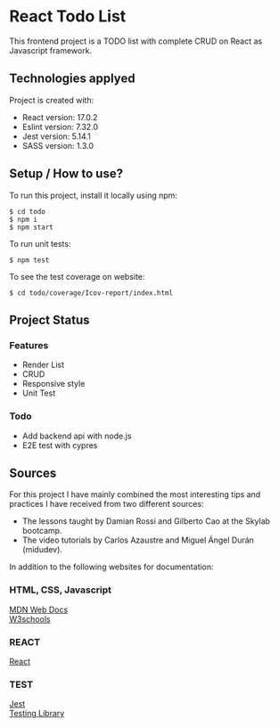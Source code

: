 # React Todo List

This frontend project is a TODO list with complete CRUD on React as Javascript framework.
	
## Technologies applyed
Project is created with:
* React version: 17.0.2
* Eslint version: 7.32.0
* Jest version: 5.14.1
* SASS version: 1.3.0
	
## Setup / How to use?
To run this project, install it locally using npm:

```
$ cd todo
$ npm i
$ npm start
```

To run unit tests:

```
$ npm test
```

To see the test coverage on website:

```
$ cd todo/coverage/Icov-report/index.html
```


## Project Status
### Features
* Render List
* CRUD
* Responsive style
* Unit Test

### Todo
* Add backend api with node.js
* E2E test with cypres

## Sources
For this project I have mainly combined the most interesting tips and practices I have received from two different sources:   
* The lessons taught by Damian Rossi and Gilberto Cao at the Skylab bootcamp.  
* The video tutorials by Carlos Azaustre and Miguel Ángel Durán (midudev).

In addition to the following websites for documentation:
### HTML, CSS, Javascript   
[MDN Web Docs](https://developer.mozilla.org)  
[W3schools](https://www.w3schools.com/)
### REACT   
[React](https://reactjs.org/)
### TEST  
[Jest](https://jestjs.io/)  
[Testing Library](https://testing-library.com/)  
	
<!-- ## Other information
Aquesta app es una demo per asentar conceptes generals de React, SASS i BEM. Una oportuinitat per de nou el todo que no havia contruit encara, i que en temps academics no em van permetre aprofundir fins al nivell d'acabat desitjat.

Un exemple net de com funcionen les props, desde els components pares als fills, i com el events afecten al store en direcció oposada, desde els fills cap als pares.
He pogut jugar amb els hooks useState, useEffect, useRef. També he pogut definir les proptypes adecuadament a traves de la comprensió de la documentació.
Com el plantjament de la app era Una mica a les braves. TDD descartat
REACT a voluntat
SOLID principis
SASS organitzat. Amb colors i mixins ben organitzats en fitxers independents. A traves de BEM es poden aplicar modificadors facilment.
UI i UX madurs. Descartar el botó de update per un onchange.
Test unitari persegint el 100% de cobertura, encara que sigui poc efectiu en una planificació de projecte seriosa (pero important en una planificació de negoci). -->

